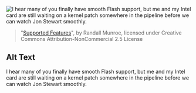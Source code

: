 ![I hear many of you finally have smooth Flash support, but me and my Intel card are still waiting on a kernel patch somewhere in the pipeline before we can watch Jon Stewart smoothly.](https://imgs.xkcd.com/comics/supported_features.png)
> "[Supported Features](https://xkcd.com/619/)", by Randall Munroe, licensed under Creative Commons Attribution-NonCommercial 2.5 License

## Alt Text
I hear many of you finally have smooth Flash support, but me and my Intel card are still waiting on a kernel patch somewhere in the pipeline before we can watch Jon Stewart smoothly.
